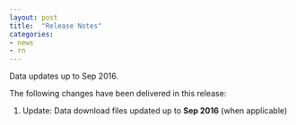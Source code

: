 ```yaml
---
layout: post
title:  "Release Notes"
categories:
- news
- rn
---
```


Data updates up to Sep 2016.

The following changes have been delivered in this release:

1. Update: Data download files updated up to **Sep 2016** (when applicable)

